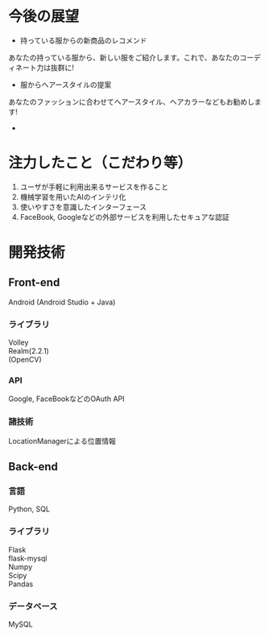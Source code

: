 # 今後の展望
* 持っている服からの新商品のレコメンド

あなたの持っている服から、新しい服をご紹介します。これで、あなたのコーディネート力は抜群に!

* 服からヘアースタイルの提案

あなたのファッションに合わせてヘアースタイル、ヘアカラーなどもお勧めします!

*

# 注力したこと（こだわり等）
1. ユーザが手軽に利用出来るサービスを作ること
2. 機械学習を用いたAIのインテリ化
3. 使いやすさを意識したインターフェース
4. FaceBook, Googleなどの外部サービスを利用したセキュアな認証

# 開発技術

## Front-end
Android (Android Studio + Java)

### ライブラリ
Volley<br>Realm(2.2.1)<br>(OpenCV)

### API
Google, FaceBookなどのOAuth API

### 諸技術
LocationManagerによる位置情報

## Back-end

### 言語
Python, SQL

### ライブラリ
Flask<br>flask-mysql<br>Numpy<br>Scipy<br>Pandas

### データベース
MySQL